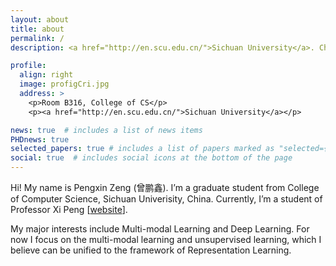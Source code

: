 ```yaml
---
layout: about
title: about
permalink: /
description: <a href="http://en.scu.edu.cn/">Sichuan University</a>. Chengdu, China.

profile:
  align: right
  image: profigCri.jpg
  address: >
    <p>Room B316, College of CS</p>
    <p><a href="http://en.scu.edu.cn/">Sichuan University</a></p>

news: true  # includes a list of news items
PHDnews: true
selected_papers: true # includes a list of papers marked as "selected={true}"
social: true  # includes social icons at the bottom of the page
---
```


Hi! My name is Pengxin Zeng (曾鹏鑫). I’m a graduate student from College of Computer Science, Sichuan Univerisity, China. Currently, I’m a student of Professor Xi Peng [[website](http://pengxi.me/)].

My major interests include Multi-modal Learning and Deep Learning. For now I focus on the multi-modal learning and unsupervised learning, which I believe can be unified to the framework of Representation Learning.
